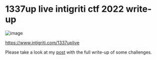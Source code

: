 # 1337up live intigriti ctf 2022 write-up

![image](https://user-images.githubusercontent.com/17437230/158915800-acd511ed-6d61-4c2f-8d66-21bffe3ed8ab.png)

https://www.intigriti.com/1337uplive

Please take a look at my [post](https://medium.com/@cxzero/1337up-live-intigriti-ctf-2022-f915bec6773) with the full write-up of some challenges.
